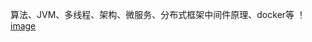 
算法、JVM、多线程、架构、微服务、分布式框架中间件原理、docker等
！[image](https://github.com/bertcodes/ability/blob/master/testUploadImg.png)

